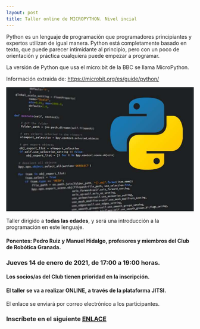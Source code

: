 ```yaml
---
layout: post
title: Taller online de MICROPYTHON. Nivel incial
---
```


Python es un lenguaje de programación que programadores principiantes y expertos utilizan de igual manera. Python está completamente basado en texto, que puede parecer intimidante al principio, pero con un poco de orientación y práctica cualquiera puede empezar a programar.

La versión de Python que usa el micro:bit de la BBC se llama MicroPython.

Información extraida de: https://microbit.org/es/guide/python/







<img src="/images/python.jpg" width="800" />

Taller dirigido a **todas las edades**, y será una introducción a la programación en este lenguaje.


#### Ponentes:  Pedro Ruiz y Manuel Hidalgo, profesores y miembros del Club de Robótica Granada.

### Jueves 14 de enero de 2021, de 17:00 a 19:00 horas.


#### Los socios/as del Club tienen prioridad en la inscripción.



#### El taller se va a realizar ONLINE, a través de la plataforma JITSI.
El enlace se enviará por correo electrónico a los participantes.






### Inscríbete en el siguiente [ENLACE](https://forms.gle/mvCzPiZFmyH2HDjC7)
